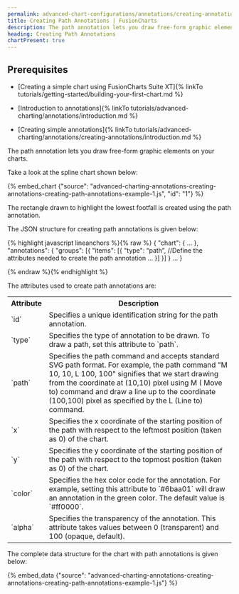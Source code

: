 ```yaml
---
permalink: advanced-chart-configurations/annotations/creating-annotations/creating-path-annotations.html
title: Creating Path Annotations | FusionCharts
description: The path annotation lets you draw free-form graphic elements on your charts.
heading: Creating Path Annotations
chartPresent: true
---
```


## Prerequisites

* [Creating a simple chart using FusionCharts Suite XT]{% linkTo tutorials/getting-started/building-your-first-chart.md %}

* [Introduction to annotations]{% linkTo tutorials/advanced-charting/annotations/introduction.md %}

* [Creating simple annotations]{% linkTo tutorials/advanced-charting/annotations/creating-annotations/introduction.md %}

The path annotation lets you draw free-form graphic elements on your charts.

Take a look at the spline chart shown below:

{% embed_chart {"source": "advanced-charting-annotations-creating-annotations-creating-path-annotations-example-1.js", "id": "1"} %}

The rectangle drawn to highlight the lowest footfall is created using the path annotation.

The JSON structure for creating path annotations is given below:

{% highlight javascript lineanchors %}{% raw %}
{
    "chart": {
        …
    },
    "annotations": {
        "groups": [{
            "items": [{
                "type": “path”,
                //Define the attributes needed to create the path annotation
                …
            }]
        }]
    }
    …
}

{% endraw %}{% endhighlight %}

The attributes used to create path annotations are:

<table>
  <tr>
    <th>Attribute</th>
    <th>Description</th>
  </tr>
  <tr>
    <td>`id`</td>
    <td>Specifies a unique identification string for the path annotation. </td>
  </tr>
  <tr>
    <td>`type`</td>
    <td>Specifies the type of annotation to be drawn. To draw a path, set this attribute to `path`.</td>
  </tr>
  <tr>
    <td>`path`</td>
    <td>Specifies the path command and accepts standard SVG  path format. For example, the path command "M 10, 10, L 100, 100"  signifies that we start drawing from the coordinate at (10,10) pixel using M ( Move to) command and draw a line up to the coordinate (100,100) pixel as specified by the L (Line to) command. </td>
  </tr>
  <tr>
    <td>`x`</td>
    <td>Specifies the x coordinate of the starting position of the path with respect to the leftmost position (taken as 0) of the chart. </td>
  </tr>
  <tr>
    <td>`y`</td>
    <td>Specifies the y coordinate of the starting position of the path with respect to the topmost position (taken as 0) of the chart. </td>
  </tr>
  <tr>
    <td>`color`</td>
    <td>Specifies the hex color code for the annotation. For example, setting this attribute to `#6baa01` will draw an annotation in the green color.
The default value is `#ff0000`.</td>
  </tr>
  <tr>
    <td>`alpha`</td>
    <td>Specifies the transparency of the annotation. This attribute takes values between 0 (transparent) and 100 (opaque, default). </td>
  </tr>
</table>


The complete data structure for the chart with path annotations is given below:

{% embed_data {"source": "advanced-charting-annotations-creating-annotations-creating-path-annotations-example-1.js"} %}
